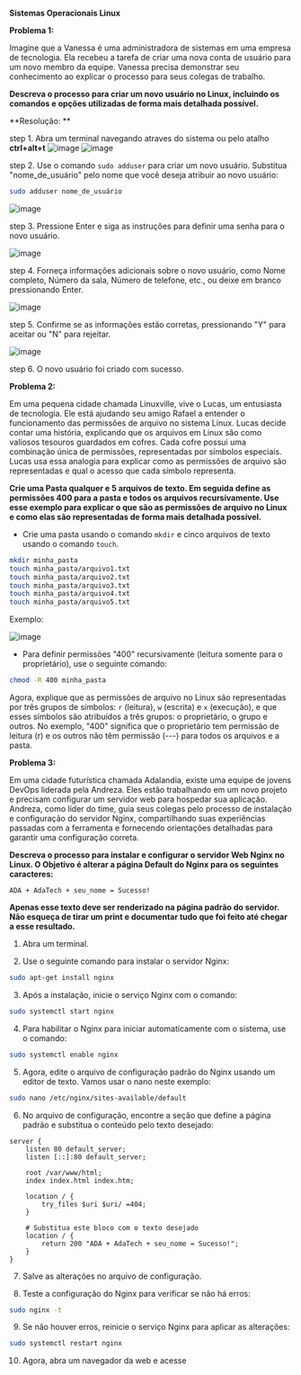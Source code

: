 **Sistemas Operacionais Linux**

**Problema 1:**

Imagine que a Vanessa é uma administradora de sistemas em uma empresa de tecnologia. Ela recebeu a tarefa de criar uma nova conta de usuário para um novo membro da equipe. Vanessa precisa demonstrar seu conhecimento ao explicar o processo para seus colegas de trabalho.

**Descreva o processo para criar um novo usuário no Linux, incluindo os comandos e opções utilizadas de forma mais detalhada possível.**

**Resolução: **

step 1. Abra um terminal navegando atraves do sistema ou pelo atalho **ctrl+alt+t**
![image](https://github.com/daviamarall/Vem-Ser-Tech---DevOps/assets/40430859/57957e1f-af93-4548-9fb5-6c754a852718)
![image](https://github.com/daviamarall/Vem-Ser-Tech---DevOps/assets/40430859/876aff48-2ba4-4dd5-84fc-6727c4632f4a)

step 2. Use o comando `sudo adduser` para criar um novo usuário. Substitua "nome_de_usuário" pelo nome que você deseja atribuir ao novo usuário:
   
   ```bash
   sudo adduser nome_de_usuário
   ```
![image](https://github.com/daviamarall/Vem-Ser-Tech---DevOps/assets/40430859/49e36cbe-9fc3-4e99-be39-3d4c836794b1)

step 3. Pressione Enter e siga as instruções para definir uma senha para o novo usuário.

![image](https://github.com/daviamarall/Vem-Ser-Tech---DevOps/assets/40430859/de36abef-98c3-42e6-889a-df4e6f305755)

step 4. Forneça informações adicionais sobre o novo usuário, como Nome completo, Número da sala, Número de telefone, etc., ou deixe em branco pressionando Enter.

![image](https://github.com/daviamarall/Vem-Ser-Tech---DevOps/assets/40430859/35ed2e50-dbf1-45a6-9f94-50e5bf8685ec)

step 5. Confirme se as informações estão corretas, pressionando "Y" para aceitar ou "N" para rejeitar.

![image](https://github.com/daviamarall/Vem-Ser-Tech---DevOps/assets/40430859/a84407c7-03e1-4fd6-b015-14f632409bee)

step 6. O novo usuário foi criado com sucesso.

**Problema 2:**

Em uma pequena cidade chamada Linuxville, vive o Lucas, um entusiasta de tecnologia. Ele está ajudando seu amigo Rafael a entender o funcionamento das permissões de arquivo no sistema Linux. Lucas decide contar uma história, explicando que os arquivos em Linux são como valiosos tesouros guardados em cofres. Cada cofre possui uma combinação única de permissões, representadas por símbolos especiais. Lucas usa essa analogia para explicar como as permissões de arquivo são representadas e qual o acesso que cada símbolo representa.

**Crie uma Pasta qualquer e 5 arquivos de texto. Em seguida define as permissões 400 para a pasta e todos os arquivos recursivamente. Use esse exemplo para explicar o que são as permissões de arquivo no Linux e como elas são representadas de forma mais detalhada possível.**

- Crie uma pasta usando o comando `mkdir` e cinco arquivos de texto usando o comando `touch`.

```bash
mkdir minha_pasta
touch minha_pasta/arquivo1.txt
touch minha_pasta/arquivo2.txt
touch minha_pasta/arquivo3.txt
touch minha_pasta/arquivo4.txt
touch minha_pasta/arquivo5.txt
```

Exemplo: 

![image](https://github.com/daviamarall/Vem-Ser-Tech---DevOps/assets/40430859/b78f45be-8e27-49d9-8098-d00237793ac0)


- Para definir permissões "400" recursivamente (leitura somente para o proprietário), use o seguinte comando:

```bash
chmod -R 400 minha_pasta
```

Agora, explique que as permissões de arquivo no Linux são representadas por três grupos de símbolos: `r` (leitura), `w` (escrita) e `x` (execução), e que esses símbolos são atribuídos a três grupos: o proprietário, o grupo e outros. No exemplo, "400" significa que o proprietário tem permissão de leitura (r) e os outros não têm permissão (---) para todos os arquivos e a pasta.

**Problema 3:**

Em uma cidade futurística chamada Adalandia, existe uma equipe de jovens DevOps liderada pela Andreza. Eles estão trabalhando em um novo projeto e precisam configurar um servidor web para hospedar sua aplicação. Andreza, como líder do time, guia seus colegas pelo processo de instalação e configuração do servidor Nginx, compartilhando suas experiências passadas com a ferramenta e fornecendo orientações detalhadas para garantir uma configuração correta.

**Descreva o processo para instalar e configurar o servidor Web Nginx no Linux. O Objetivo é alterar a página Default do Nginx para os seguintes caracteres:**

```
ADA + AdaTech + seu_nome = Sucesso!
```

**Apenas esse texto deve ser renderizado na página padrão do servidor. Não esqueça de tirar um print e documentar tudo que foi feito até chegar a esse resultado.**

1. Abra um terminal.

2. Use o seguinte comando para instalar o servidor Nginx:

```bash
sudo apt-get install nginx
```

3. Após a instalação, inicie o serviço Nginx com o comando:

```bash
sudo systemctl start nginx
```

4. Para habilitar o Nginx para iniciar automaticamente com o sistema, use o comando:

```bash
sudo systemctl enable nginx
```

5. Agora, edite o arquivo de configuração padrão do Nginx usando um editor de texto. Vamos usar o nano neste exemplo:

```bash
sudo nano /etc/nginx/sites-available/default
```

6. No arquivo de configuração, encontre a seção que define a página padrão e substitua o conteúdo pelo texto desejado:

```plaintext
server {
    listen 80 default_server;
    listen [::]:80 default_server;

    root /var/www/html;
    index index.html index.htm;

    location / {
        try_files $uri $uri/ =404;
    }

    # Substitua este bloco com o texto desejado
    location / {
        return 200 "ADA + AdaTech + seu_nome = Sucesso!";
    }
}
```

7. Salve as alterações no arquivo de configuração.

8. Teste a configuração do Nginx para verificar se não há erros:

```bash
sudo nginx -t
```

9. Se não houver erros, reinicie o serviço Nginx para aplicar as alterações:

```bash
sudo systemctl restart nginx
```

10. Agora, abra um navegador da web e acesse

